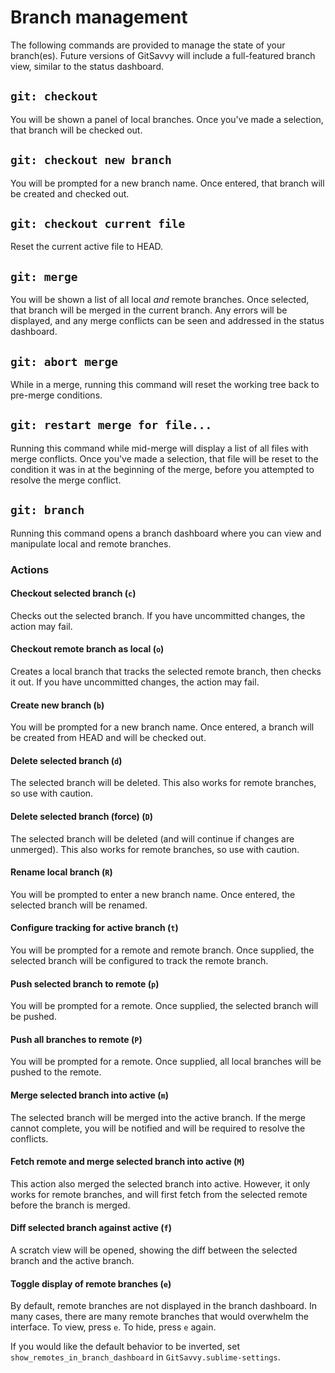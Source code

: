 # Branch management

The following commands are provided to manage the state of your branch(es).  Future versions of GitSavvy will include a full-featured branch view, similar to the status dashboard.


## `git: checkout`

You will be shown a panel of local branches.  Once you've made a selection, that branch will be checked out.


## `git: checkout new branch`

You will be prompted for a new branch name.  Once entered, that branch will be created and checked out.


## `git: checkout current file`

Reset the current active file to HEAD.


## `git: merge`

You will be shown a list of all local _and_ remote branches.  Once selected, that branch will be merged in the current branch.  Any errors will be displayed, and any merge conflicts can be seen and addressed in the status dashboard.


## `git: abort merge`

While in a merge, running this command will reset the working tree back to pre-merge conditions.


## `git: restart merge for file...`

Running this command while mid-merge will display a list of all files with merge conflicts.  Once you've made a selection, that file will be reset to the condition it was in at the beginning of the merge, before you attempted to resolve the merge conflict.

## `git: branch`

Running this command opens a branch dashboard where you can view and manipulate local and remote branches.

### Actions

#### Checkout selected branch (`c`)

Checks out the selected branch.  If you have uncommitted changes, the action may fail.

#### Checkout remote branch as local (`o`)

Creates a local branch that tracks the selected remote branch, then checks it out.  If you have uncommitted changes, the action may fail.

#### Create new branch (`b`)

You will be prompted for a new branch name.  Once entered, a branch will be created from HEAD and will be checked out.

#### Delete selected branch (`d`)

The selected branch will be deleted.  This also works for remote branches, so use with caution.

#### Delete selected branch (force) (`D`)

The selected branch will be deleted (and will continue if changes are unmerged).  This also works for remote branches, so use with caution.

#### Rename local branch (`R`)

You will be prompted to enter a new branch name.  Once entered, the selected branch will be renamed.

#### Configure tracking for active branch (`t`)

You will be prompted for a remote and remote branch.  Once supplied, the selected branch will be configured to track the remote branch.

#### Push selected branch to remote (`p`)

You will be prompted for a remote.  Once supplied, the selected branch will be pushed.

#### Push all branches to remote (`P`)

You will be prompted for a remote.  Once supplied, all local branches will be pushed to the remote.

#### Merge selected branch into active (`m`)

The selected branch will be merged into the active branch.  If the merge cannot complete, you will be notified and will be required to resolve the conflicts.

#### Fetch remote and merge selected branch into active (`M`)

This action also merged the selected branch into active.  However, it only works for remote branches, and will first fetch from the selected remote before the branch is merged.

#### Diff selected branch against active (`f`)

A scratch view will be opened, showing the diff between the selected branch and the active branch.

#### Toggle display of remote branches (`e`)

By default, remote branches are not displayed in the branch dashboard.  In many cases, there are many remote branches that would overwhelm the interface.  To view, press `e`.  To hide, press `e` again.

If you would like the default behavior to be inverted, set `show_remotes_in_branch_dashboard` in `GitSavvy.sublime-settings`.
